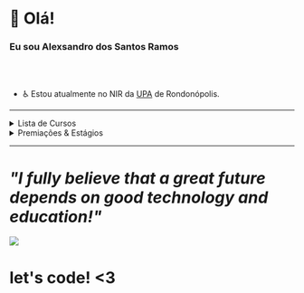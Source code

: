 # 👋 Olá!
### Eu sou Alexsandro dos Santos Ramos 
<br><br>

- ♿ Estou atualmente no NIR da <a href="http://www.rondonopolis.mt.gov.br/noticias/upa-de-rondonopolis-abre-mais-uma-porta-para-atendimento/">UPA</a> de Rondonópolis.

---- 
<!--START_SECTION:table-->
<details>
<summary>Lista de Cursos</summary>


| Curso | Local | Horas |
| :---: | :---: | :---: |
| Crie um site simples usando HTML, CSS e JavaScript | Fundação Bradesco | 02 Hrs |
| Operador de Computador | SENAI-MT | -- Hrs |
| Curso HTML5 e CSS3: módulo 1 de 5 | CursoEmVideo | 40 Hrs |
| Curso HTML5 e CSS3: módulo 2 de 5 | CursoEmVideo | 40 Hrs |
| Curso HTML5 e CSS3: módulo 3 de 5 | CursoEmVideo | 40 Hrs |
| Curso HTML5 e CSS3: módulo 4 de 5 | CursoEmVideo | 40 Hrs |
| Javascript | CursoEmVideo | 40 Hrs |
| Linux | CursoEmVideo | 40 Hrs |
| Git e GitHub | CursoEmVideo | 20 Hrs |

</details>

<details>
<summary>Premiações & Estágios</summary>


| Tema | Premiação |
| :---: | :---: |
| Melhor Atirador Artilheiro - 18º GAC 2016 | Medalha Mallet |
| Estágio de Adaptação ao Pantanal - 18º GAC 2021 | -- |
| Estágio de Adaptação a Selva - 18º GAC 2021 | -- |

</details>

--------

 # <i> "I fully believe that a great future depends on good technology and education!"</i> 
 
 <p align="left">
  <img src=https://64.media.tumblr.com/tumblr_lz2rp0DJiS1qcla63o1_400.gifv> 
</p>


# let's code! <3
